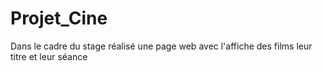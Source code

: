 # Projet_Cine
Dans le cadre du stage réalisé une page web avec l'affiche des films leur titre et leur séance
